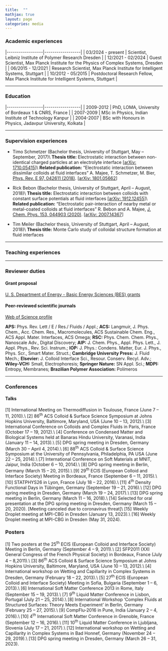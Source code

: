 ```yaml
---
title:  ""
mathjax: true
layout: page
categories: media
---
```


### Academic experiences 

|------------------|------------------|
| 03/2024 - present      | Scientist, Leibniz Institute of Polymer Research Dresden | 
| 12/2021 - 02/2024      | Guest Scientist, Max Planck Institute for the Physics of Complex Systems, Dresden | 
| 06/2015 - 12/2021      | Research Scientist, Max Planck Institute for Intelligent Systems, Stuttgart | 
| 10/2012 - 05/2015 | Postdoctoral Research Fellow, Max Planck Institute for Intelligent Systems, Stuttgart | 

---
### Education

|------------------|------------------|
| 2009-2012      | PhD, LOMA, University of Bordeaux 1 & CNRS, France | 
| 2007-2009      | MSc in Physics, Indian Institute of Technology Kanpur | 
| 2004-2007      | BSc with Honours in Physics, Jadavpur University, Kolkata |  

---
### Supervision experiences

- Timo Schmetzer (Bachelor thesis, University of Stuttgart, May – September, 2017)\\
**Thesis title:** Electrostatic interaction between non-identical charged particles at an electrolyte interface [[arXiv: 1710.05415](https://doi.org/10.48550/arXiv.1710.05415)]\\
**Related publication:** “Electrostatic interaction between dissimilar colloids at fluid interfaces” A. Majee, T. Schmetzer, M. Bier, [Phys. Rev. E 97, 042611 (2018)](https://doi.org/10.1103/PhysRevE.97.042611). [[arXiv: 1801.05662](https://doi.org/10.48550/arXiv.1801.05662)]

- Rick Bebon (Bachelor thesis, University of Stuttgart, April – August, 2018)\\
**Thesis title:** Electrostatic interaction between colloids with constant surface potentials at fluid interfaces [[arXiv: 1912.12455](https://doi.org/10.48550/arXiv.1912.12455)]\\
**Related publication:** “Electrostatic pair-interaction of nearby metal or metal-coated colloids at fluid interfaces” R. Bebon and A. Majee, [J. Chem. Phys. 153, 044903 (2020)](https://doi.org/10.1063/5.0013298). [[arXiv: 2007.14367](https://doi.org/10.1063/5.0013298)]

- Tim Meiler (Bachelor thesis, University of Stuttgart, April – August, 2018)\\
**Thesis title:** Monte Carlo study of colloidal structure formation at fluid interfaces

---

### Teaching experiences
---

### Reviewer duties
#### Grant proposal
[U. S. Department of Energy - Basic Energy Sciences (BES) grants](https://science.osti.gov/bes/Funding-Opportunities)
#### Peer-reviewed scientific journals 
[Web of Science profile](https://www.webofscience.com/wos/author/record/1320352)

**APS:** Phys. Rev. Lett / E / Res./ Fluids / Appl.; **ACS:** Langmuir, J. Phys. Chem., Acc. Chem. Res., Macromolecules, ACS Sustainable Chem. Eng., ACS Appl. Mater. Interfaces, ACS Omega; **RSC:** Phys. Chem. Chem. Phys., Nanoscale Adv., Digital Discovery; **AIP:** J. Chem. Phys., Appl. Phys. Lett., J. Appl. Phys., Rev. Sci. Instrum.; **IOP:** J. Phys.: Condens. Matter, Eur. J. Phys., Phys. Scr., Smart Mater. Struct.; **Cambridge University Press:** J. Fluid Mech.; **Elsevier:** J. Colloid Interface Sci., Resour. Conserv. Recyl. Adv.; **Wiley-VCH:** Small, Electrophoresis; **Springer Nature:** SN Appl. Sci.; **MDPI:** Entropy, Membranes; **Brazilian Polymer Association:** Polímeros

---

### Conferences
#### Talks
[1] International Meeting on Thermodiffusion in Toulouse, France (June 7 – 11, 2010).\\
[2] 86<sup>th</sup> ACS Colloid & Surface Science Symposium at Johns Hopkins University, Baltimore, Maryland, USA (June 10 – 13, 2012).\\
[3] International Conference on Colloids and Complex Fluids in Paris, France (October 17 – 19, 2012).\\
[4]	Conference on Condensed Matter and Biological Systems held at Banaras Hindu University, Varanasi, India (January 11 – 14, 2013).\\
[5] DPG spring meeting in Dresden, Germany (March 30 – April 4, 2014).\\
[6]	88<sup>th</sup> ACS Colloid & Surface Science Symposium at the University of Pennsylvania, Philadelphia, PA USA (June 22 – 25, 2014).\\
[7]	International Conference on Soft Materials at MNIT, Jaipur, India (October 6 – 10, 2014).\\
[8]	DPG spring meeting in Berlin, Germany (March 15 – 20, 2015).\\
[9]	29<sup>th</sup> ECIS (European Colloid and Interface Society) Meeting in Bordeaux, France (September 6 – 11, 2015).\\
[10] STATPHYS26 in Lyon, France (July 18 – 22, 2016).\\
[11] 4<sup>th</sup> Density Functional Days in Tübingen, Germany (September 19 – 21, 2016).\\
[12] DPG spring meeting in Dresden, Germany (March 19 – 24, 2017).\\
[13] DPG spring meeting in Berlin, Germany (March 11 – 16, 2018).\\
[14] Selected for oral presentation at the DPG spring meeting in Dresden, Germany (March 15 – 20, 2020). [Meeting canceled due to coronavirus threat]\\
[15] Weekly Droplet meeting at MPI-CBG in Dresden (January 13, 2023).\\
[16] Weekly Droplet meeting at MPI-CBG in Dresden (May 31, 2024).

### Posters
[1] Two posters at the 25<sup>th</sup> ECIS (European Colloid and Interface Society) Meeting in Berlin, Germany (September 4 – 9, 2011).\\
[2]	SFP2011 (XXI General Congress of the French Physical Society) in Bordeaux, France (July 4 – 8,2011).\\
[3]	86<sup>th</sup> ACS Colloid & Surface Science Symposium at Johns Hopkins University, Baltimore, Maryland, USA (June 10 – 13, 2012).\\
[4]	International workshop on Wetting and Capillarity in Complex Systems in Dresden, Germany (February 18 – 22, 2013).\\
[5]	27<sup>th</sup> ECIS (European Colloid and Interface Society) Meeting in Sofia, Bulgaria (September 1 – 6, 2013).\\
[6] International Soft Matter Conference 2013 in Rome, Italy (September 15 – 19, 2013).\\
[7]	9<sup>th</sup> Liquid Matter Conference in Lisbon, Portugal (July 21 – 25, 2014).\\
[8]	International Workshop ‘Complex Fluids at Structured Surfaces: Theory Meets Experiment’ in Berlin, Germany (February 25 – 27, 2015).\\
[9]	CompFlu-2016 in Pune, India (January 2 – 4, 2016).\\
[10]	4<sup>th</sup> International Soft Matter Conference in Grenoble, France (September 12 – 16, 2016).\\
[11]	10<sup>th</sup> Liquid Matter Conference in Ljubljana, Slovenia (July 17 – 21, 2017).\\
[12]	International workshop on Wetting and Capillarity in Complex Systems in Bad Honnef, Germany (November 24 – 29, 2019).\\
[13]	DPG spring meeting in Dresden, Germany (March 26 – 31, 2023).

